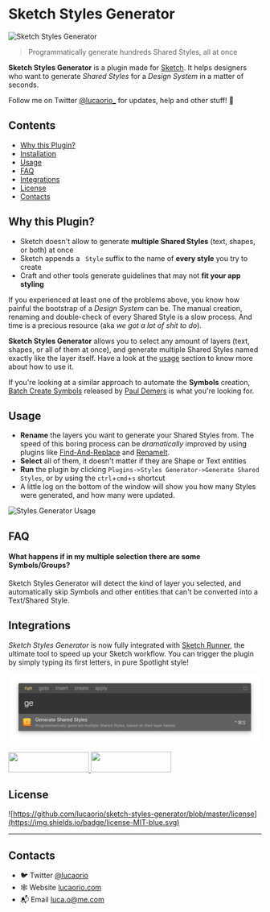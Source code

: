 # Sketch Styles Generator
![Sketch Styles Generator](images/img-header.jpg)
> Programmatically generate hundreds Shared Styles, all at once

**Sketch Styles Generator** is a plugin made for [Sketch](http://sketchapp.com). It helps designers who want to generate *Shared Styles* for a *Design System* in a matter of seconds.

Follow me on Twitter [@lucaorio_](https://twitter.com/lucaorio_) for updates, help and other stuff! 🎉

## Contents
- [Why this Plugin?](#why-this-plugin)
- [Installation](#installation)
- [Usage](#usage)
- [FAQ](#faq)
- [Integrations](#integrations)
- [License](#license)
- [Contacts](#contacts)

## Why this Plugin?
* Sketch doesn't allow to generate **multiple Shared Styles** (text, shapes, or both) at once
* Sketch appends a ` Style` suffix to the name of **every style** you try to create
* Craft and other tools generate guidelines that may not **fit your app styling**

If you experienced at least one of the problems above, you know how painful the bootstrap of a *Design System* can be. The manual creation, renaming and double-check of every Shared Style is a slow process. And time is a precious resource (aka *we got a lot of shit to do*).

**Sketch Styles Generator** allows you to select any amount of layers (text, shapes, or all of them at once), and generate multiple Shared Styles named exactly like the layer itself. Have a look at the [usage](#usage) section to know more about how to use it.

If you're looking at a similar approach to automate the **Symbols** creation, [Batch Create Symbols](https://github.com/demersdesigns/sketch-batch-create-symbols) released by [Paul Demers](https://twitter.com/demersdesigns) is what you're looking for.

## Usage
* **Rename** the layers you want to generate your Shared Styles from. The speed of this boring process can be *dramatically* improved by using plugins like [Find-And-Replace](https://github.com/mscodemonkey/Sketch-Find-And-Replace) and [RenameIt](https://github.com/rodi01/RenameIt).
* **Select** all of them, it doesn't matter if they are Shape or Text entities
* **Run** the plugin by clicking `Plugins->Styles Generator->Generate Shared Styles`, or by using the `ctrl`+`cmd`+`s` shortcut
* A little log on the bottom of the window will show you how many Styles were generated, and how many were updated.

![Styles Generator Usage](images/img-usage.gif)

## FAQ
#### What happens if in my multiple selection there are some Symbols/Groups?
Sketch Styles Generator will detect the kind of layer you selected, and automatically skip Symbols and other entities that can't be converted into a Text/Shared Style.

## Integrations
*Sketch Styles Generator* is now fully integrated with [Sketch Runner](http://bit.ly/SketchRunnerWebsite), the ultimate tool to speed up your Sketch workflow. You can trigger the plugin by simply typing its first letters, in pure Spotlight style!

![Sketch Runner Integration](images/img-sketch-runner.jpg)

<a href="http://bit.ly/SketchRunnerWebsite">
  <img width="160" height="40" src="http://sketchrunner.com/img/badge_blue.png">
</a>

<a href="https://sketchpacks.com/lucaorio/sketch-styles-generator/install">
  <img width="160" height="41" src="http://sketchpacks-com.s3.amazonaws.com/assets/badges/sketchpacks-badge-install.png" >
</a>

## License
![https://github.com/lucaorio/sketch-styles-generator/blob/master/license](https://img.shields.io/badge/license-MIT-blue.svg)

***

## Contacts
* 🐦 Twitter [@lucaorio](http://twitter.com/@lucaorio_)
* 🕸 Website [lucaorio.com](http://lucaorio.com)
* 📬 Email [luca.o@me.com](mailto:luca.o@me.com)
